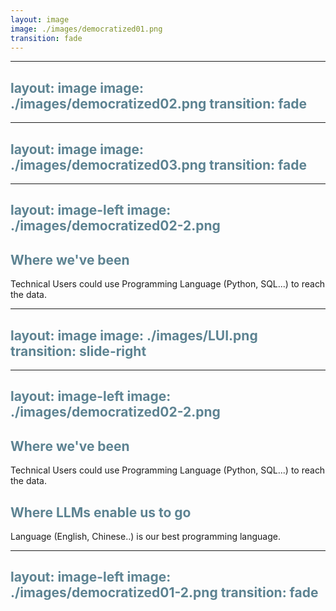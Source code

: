 ```yaml
---
layout: image
image: ./images/democratized01.png
transition: fade
---
```


---
layout: image
image: ./images/democratized02.png
transition: fade
---

---
layout: image
image: ./images/democratized03.png
transition: fade
---

---
layout: image-left
image: ./images/democratized02-2.png
---
<v-click>
<h2>Where we've been</h2>
<p>Technical Users could use Programming Language (Python, SQL...) to reach the data.</p>
</v-click>
<!-- 
<v-click>
<h2>Where LLMs enable us to go</h2>
<p>Language (English, Chinese..) is our best programming language.</p>
</v-click> -->

<style>
    h2 {
        color: #5d8392
    }
</style>

---
layout: image
image: ./images/LUI.png
transition: slide-right
---

---
layout: image-left
image: ./images/democratized02-2.png
---
<h2>Where we've been</h2>
<p>Technical Users could use Programming Language (Python, SQL...) to reach the data.</p>
<v-click>
<h2>Where LLMs enable us to go</h2>
<p>Language (English, Chinese..) is our best programming language.</p>
</v-click>

<style>
    h2 {
        color: #5d8392
    }
</style>

---
layout: image-left
image: ./images/democratized01-2.png
transition: fade
---

